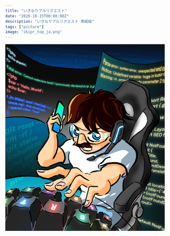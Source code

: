 ```yaml
---
title: "いきなりプルリクエスト"
date: "2020-10-15T00:00:00Z"
description: "いきなりプルリクエスト 表紙絵"
tags: ["picture"]
image: "ikipr_top_ja.png"
---
```


![](./ikipr_top_ja.png)
